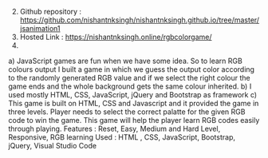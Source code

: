 2. Github repository : https://github.com/nishantnksingh/nishantnksingh.github.io/tree/master/jsanimation1
4. Hosted Link : https://nishantnksingh.online/rgbcolorgame/
5. 
a) JavaScript games are fun when we have some idea. So to learn RGB colours output I built a game in which we guess the output color according to the randomly generated RGB value and if we select the right colour the game ends and the whole background gets the same colour inherited.
b) I used mostly HTML, CSS, JavaScript, jQuery and Bootstrap as framework
c) This game is built on HTML, CSS and Javascript and it provided the game in three levels. Player needs to select the correct palatte for the given RGB code to win the game. This game will help the player learn RGB codes easily through playing.
Features : Reset, Easy, Medium and Hard Level, Responsive, RGB learning
Used : HTML , CSS, JavaScript, Bootstrap, jQuery, Visual Studio Code
